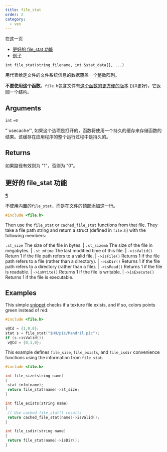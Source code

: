 ```yaml
---
title: file_stat
order: 2
category:
  - vex
---
```


在这一页

- [更好的 file_stat 功能](#better)
- [例子](#例子)

`int file_stat(string filename, int &stat_data[], ...)`

用代表给定文件的文件系统信息的数据覆盖一个整数阵列。

**不要使用这个函数**。`file.h`包含文件有[这个函数的更方便的版本](file_stat.html) ()(#更好)，它返回一个结构。

## Arguments

`int`
`=0`

"`usecache'", 如果这个选项是打开的，函数将使用一个持久的缓存来存储函数的结果。该缓存在应用程序的整个运行过程中是持久的。

## Returns

如果路径有效则为 "1"，否则为 "0"。

## 更好的 file_stat 功能

[¶](#better)

不使用内置的`file_stat`，而是在文件的顶部添加这一行。

```c
#include <file.h>

```

Then use the `file_stat` or `cached_file_stat` functions from that file. They take a file path string and return a struct (defined in `file.h`) with the following members:

`.st_size` The size of the file in bytes.
|
`.st_sizemb` The size of the file in megabytes.
|
`.st_mtime` The last modified time of this file.
|
`->isValid()` Return 1 if the file path refers to a valid file.
|
`->isFile()` Returns 1 if the file path refers to a file (rather than a directory).
|
`->isDir()` Returns 1 if the file path refers to a directory (rather than a file).
|
`->isRead()` Returns 1 if the file is readable.
|
`->isWrite()` Returns 1 if the file is writable.
|
`->isExecute()` Returns 1 if the file is executable.

## Examples



This simple [snippet](../snippets.html) checks if a texture file exists, and if so, colors points green instead of red:

```c
#include <file.h>

v@Cd = {1,0,0};
stat s = file_stat("$HH/pic/Mandril.pic");
if (s->isValid())
 v@Cd = {0,1,0};

```

This example defines `file_size`, `file_exists`, and `file_isdir` convenience functions using the information from `file_stat`.

```c
#include <file.h>

int file_size(string name)
{
 stat info(name);
 return file_stat(name)->st_size;
}

int file_exists(string name)
{
 // Use cached file_stat() results
 return cached_file_stat(name)->isValid();
}

int file_isdir(string name)
{
 return file_stat(name)->isDir();
}

```
